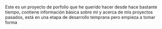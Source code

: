 Este es un proyecto de porfolio que he querido hacer desde hace bastante tiempo, contiene información básica sobre mi y acerca de mis proyectos pasados, está en una etapa de desarrollo temprana pero empieza a tomar forma
